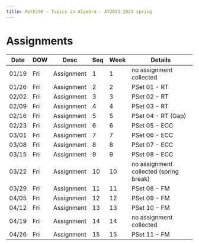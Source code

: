 ```yaml
---
title: Math190 - Topics in Algebra - AY2023-2024 spring
---
```


# **Assignments**
  

  | Date  | DOW | Desc       | Seq | Week | Details                                |
  |-------|-----|------------|-----|------|----------------------------------------|
  | 01/19 | Fri | Assignment | 1   | 1    | no assignment collected                |
  | 01/26 | Fri | Assignment | 2   | 2    | PSet 01 - RT                           |
  | 02/02 | Fri | Assignment | 3   | 3    | PSet 02 - RT                           |
  | 02/09 | Fri | Assignment | 4   | 4    | PSet 03 - RT                           |
  | 02/16 | Fri | Assignment | 5   | 5    | PSet 04 - RT (Gap)                     |
  | 02/23 | Fri | Assignment | 6   | 6    | PSet 05 - ECC                          |
  | 03/01 | Fri | Assignment | 7   | 7    | PSet 06 - ECC                          |
  | 03/08 | Fri | Assignment | 8   | 8    | PSet 07 - ECC                          |
  | 03/15 | Fri | Assignment | 9   | 9    | PSet 08 - ECC                          |
  | 03/22 | Fri | Assignment | 10  | 10   | no assignment collected (spring break) |
  | 03/29 | Fri | Assignment | 11  | 11   | PSet 08 - FM                           |
  | 04/05 | Fri | Assignment | 12  | 12   | PSet 09 - FM                           |
  | 04/12 | Fri | Assignment | 13  | 13   | PSet 10 - FM                           |
  | 04/19 | Fri | Assignment | 14  | 14   | no assignment collected                |
  | 04/26 | Fri | Assignment | 15  | 15   | PSet 11 - FM                           |
